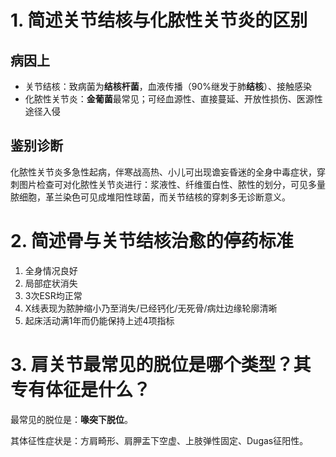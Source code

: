 # 1. 简述关节结核与化脓性关节炎的区别

## 病因上

- 关节结核：致病菌为**结核杆菌**，血液传播（90%继发于肺**结核**）、接触感染
- 化脓性关节炎：**金葡菌**最常见；可经血源性、直接蔓延、开放性损伤、医源性途径入侵

## 鉴别诊断

化脓性关节炎多急性起病，伴寒战高热、小儿可出现谵妄昏迷的全身中毒症状，穿刺图片检查可对化脓性关节炎进行：浆液性、纤维蛋白性、脓性的划分，可见多量脓细胞，革兰染色可见成堆阳性球菌，而关节结核的穿刺多无诊断意义。

# 2. 简述骨与关节结核治愈的停药标准

1. 全身情况良好
2. 局部症状消失
3. 3次ESR均正常
4. X线表现为脓肿缩小乃至消失/已经钙化/无死骨/病灶边缘轮廓清晰
5. 起床活动满1年而仍能保持上述4项指标

# 3. 肩关节最常见的脱位是哪个类型？其专有体征是什么？

最常见的脱位是：**喙突下脱位**。

其体征性症状是：方肩畸形、肩胛盂下空虚、上肢弹性固定、Dugas征阳性。